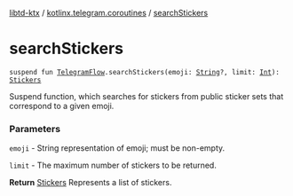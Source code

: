 [libtd-ktx](../index.md) / [kotlinx.telegram.coroutines](index.md) / [searchStickers](./search-stickers.md)

# searchStickers

`suspend fun `[`TelegramFlow`](../kotlinx.telegram.core/-telegram-flow/index.md)`.searchStickers(emoji: `[`String`](https://kotlinlang.org/api/latest/jvm/stdlib/kotlin/-string/index.html)`?, limit: `[`Int`](https://kotlinlang.org/api/latest/jvm/stdlib/kotlin/-int/index.html)`): `[`Stickers`](https://tdlibx.github.io/td/docs/org/drinkless/td/libcore/telegram/TdApi/Stickers.html)

Suspend function, which searches for stickers from public sticker sets that correspond to a given
emoji.

### Parameters

`emoji` - String representation of emoji; must be non-empty.

`limit` - The maximum number of stickers to be returned.

**Return**
[Stickers](https://tdlibx.github.io/td/docs/org/drinkless/td/libcore/telegram/TdApi/Stickers.html) Represents a list of stickers.

